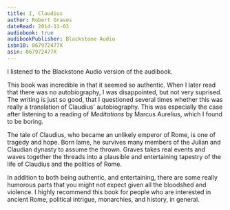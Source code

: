 ```yaml
---
title: I, Claudius
author: Robert Graves
dateRead: 2014-11-03
audiobook: true
audibookPublisher: Blackstone Audio
isbn10: 067972477X
asin: 067972477X
---
```


I listened to the Blackstone Audio version of the audibook.

This book was incredible in that it seemed so authentic. When I later read that there 
was no autobiography, I was disappointed, but not very suprised. The writing is just
so good, that I questioned several times whether this was really a translation of
Claudius' autobiography. This was especially the case after listening to a reading of
*Meditations* by Marcus Aurelius, which I found to be boring. 

The tale of Claudius, who became an unlikely emperor of Rome, is one of tragedy and hope.
Born lame, he survives many members of the Julian and Claudian dynasty to assume the
thrown. Graves takes real events and waves together the threads into a plausible and 
entertaining tapestry of the life of Claudius and the politics of Rome.

In addition to both being authentic, and entertaining, there are some really humorous
parts that you might not expect given all the bloodshed and violence. I highly recommend
this book for people who are interested in ancient Rome, political intrigue, monarchies, 
and history, in general.

